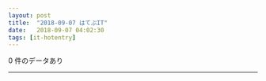 ```yaml
---
layout: post
title:  "2018-09-07 はてぶIT"
date:   2018-09-07 04:02:30
tags: [it-hotentry]
---
```

0 件のデータあり

<hr>
